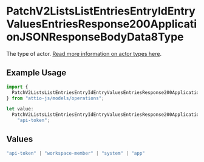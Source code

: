 # PatchV2ListsListEntriesEntryIdEntryValuesEntriesResponse200ApplicationJSONResponseBodyData8Type

The type of actor. [Read more information on actor types here](/docs/actors).

## Example Usage

```typescript
import {
  PatchV2ListsListEntriesEntryIdEntryValuesEntriesResponse200ApplicationJSONResponseBodyData8Type,
} from "attio-js/models/operations";

let value:
  PatchV2ListsListEntriesEntryIdEntryValuesEntriesResponse200ApplicationJSONResponseBodyData8Type =
    "api-token";
```

## Values

```typescript
"api-token" | "workspace-member" | "system" | "app"
```